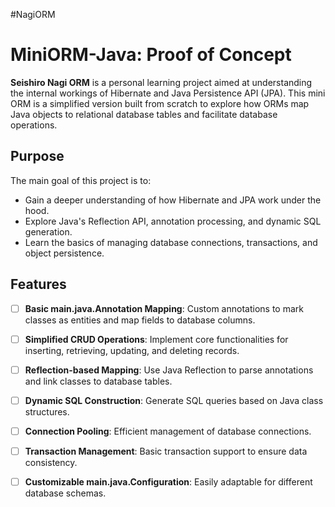 #NagiORM
# MiniORM-Java: Proof of Concept

**Seishiro Nagi ORM** is a personal learning project aimed at understanding the internal workings of Hibernate and Java Persistence API (JPA). This mini ORM is a simplified version built from scratch to explore how ORMs map Java objects to relational database tables and facilitate database operations.

## Purpose

The main goal of this project is to:
- Gain a deeper understanding of how Hibernate and JPA work under the hood.
- Explore Java's Reflection API, annotation processing, and dynamic SQL generation.
- Learn the basics of managing database connections, transactions, and object persistence.

## Features

- [ ] **Basic main.java.Annotation Mapping**: Custom annotations to mark classes as entities and map fields to database columns.
- [ ] **Simplified CRUD Operations**: Implement core functionalities for inserting, retrieving, updating, and deleting records.
- [ ] **Reflection-based Mapping**: Use Java Reflection to parse annotations and link classes to database tables.
- [ ] **Dynamic SQL Construction**: Generate SQL queries based on Java class structures.
- [ ] **Connection Pooling**: Efficient management of database connections.
- [ ] **Transaction Management**: Basic transaction support to ensure data consistency.
- [ ] **Customizable main.java.Configuration**: Easily adaptable for different database schemas.

